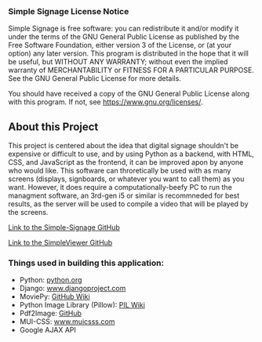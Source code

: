 <body>
 <br>
 <!--p>The SimpleSignage project is distributed under the GNUGPL v3.0 License, here is the boilerplate:</p-->
    <div>
      <h3>Simple Signage License Notice</h3>
      <p>Simple Signage is free software: you can redistribute it and/or modify it under the terms of the GNU General Public License as published by the Free Software Foundation, either version 3 of the License, or (at your option) any later version. This program is distributed in the hope that it will be useful, but WITHOUT ANY WARRANTY; without even the implied warranty of MERCHANTABILITY or FITNESS FOR A PARTICULAR PURPOSE.  See the GNU General Public License for more details.</p>
      <p>You should have received a copy of the GNU General Public License along with this program.  If not, see <a href="https://www.gnu.org/licenses/">https://www.gnu.org/licenses/</a>. </p>
    </div>
    </div>
    <div>
      <h2>About this Project</h2>
      <p>This project is centered about the idea that digital signage shouldn't be expensive or difficult to use, and by using Python as a backend, with HTML, CSS, and JavaScript as the frontend, it can be improved apon by anyone who would like. This software can throretically be used with as many screens (displays, signboards, or whatever you want to call them) as you want. However, it does require a computationally-beefy PC to run the managment software, an 3rd-gen i5 or similar is recommneded for best results, as the server will be used to compile a video that will be played by the screens. </p>
      <p><a href="https://www.github.com/awsomechicken/Simple-Signage">Link to the Simple-Signage GitHub</a></p>
      <p><a href="https://www.github.com/awsomechicken/SimpleViewer">Link to the SimpleViewer GitHub</a></p>
    </div>
     </div>
     <div>
       <h3>Things used in building this application:</h3>
       <ul>
         <li>Python: <a href="https://www.python.org">python.org</a> </li>
         <li>Django: <a href="https://www.djangoproject.com/">www.djangoproject.com</a> </li>
         <li>MoviePy: <a href="https://zulko.github.io/moviepy/">GitHub Wiki</a> </li>
         <li>Python Image Library (Pillow): <a href="https://pillow.readthedocs.io/en/stable/">PIL Wiki</a> </li>
         <li>Pdf2Image:  <a href="https://github.com/Belval/pdf2image">GitHub</a> </li>
         <li>MUI-CSS: <a href="https://www.muicss.com/">www.muicsss.com</a></li>
         <li>Google AJAX API</li>
       </ul>
     </div>
     </div>
   <div>
</body>
